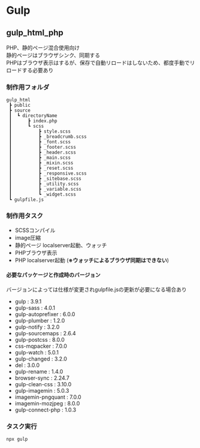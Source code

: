 # Gulp

## gulp_html_php
PHP、静的ページ混合使用向け  
静的ページはブラウザシンク、同期する  
PHPはブラウザ表示はするが、保存で自動リロードはしないため、都度手動でリロードする必要あり  


### 制作用フォルダ
```
gulp_html
 ┣ public
 ┣ source
 ┃  ┗ directoryName
 ┃      ┣ index.php
 ┃      ┗ scss
 ┃          ┣ style.scss
 ┃          ┣ _breadcrumb.scss
 ┃          ┣ _font.scss
 ┃          ┣ _footer.scss
 ┃          ┣ _header.scss
 ┃          ┣ _main.scss
 ┃          ┣ _mixin.scss
 ┃          ┣ _reset.scss
 ┃          ┣ _responsive.scss
 ┃          ┣ _sitebase.scss
 ┃          ┣ _utility.scss
 ┃          ┣ _variable.scss
 ┃          ┗ _widget.scss
 ┗ gulpfile.js
```


### 制作用タスク

- SCSSコンパイル
- image圧縮
- 静的ページ localserver起動、ウォッチ
- PHPブラウザ表示
- PHP localserver起動 (**※ウォッチによるブラウザ同期はできない**)


#### 必要なパッケージと作成時のバージョン
バージョンによっては仕様が変更されgulpfile.jsの更新が必要になる場合あり  

- gulp : 3.9.1
- gulp-sass : 4.0.1
- gulp-autoprefixer : 6.0.0
- gulp-plumber : 1.2.0
- gulp-notify : 3.2.0
- gulp-sourcemaps : 2.6.4
- gulp-postcss : 8.0.0
- css-mqpacker : 7.0.0
- gulp-watch : 5.0.1
- gulp-changed : 3.2.0
- del : 3.0.0
- gulp-rename : 1.4.0
- browser-sync : 2.24.7
- gulp-clean-css : 3.10.0
- gulp-imagemin : 5.0.3
- imagemin-pngquant : 7.0.0
- imagemin-mozjpeg : 8.0.0
- gulp-connect-php : 1.0.3


### タスク実行

```
npx gulp
```

